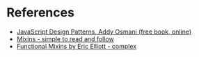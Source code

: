 # References
- [JavaScript Design Patterns, Addy Osmani (free book, online)](https://addyosmani.com/resources/essentialjsdesignpatterns/book/)
- [Mixins - simple to read and follow](https://javascript.info/mixins)
- [Functional Mixins by Eric Elliott - complex](https://medium.com/javascript-scene/functional-mixins-composing-software-ffb66d5e731c)